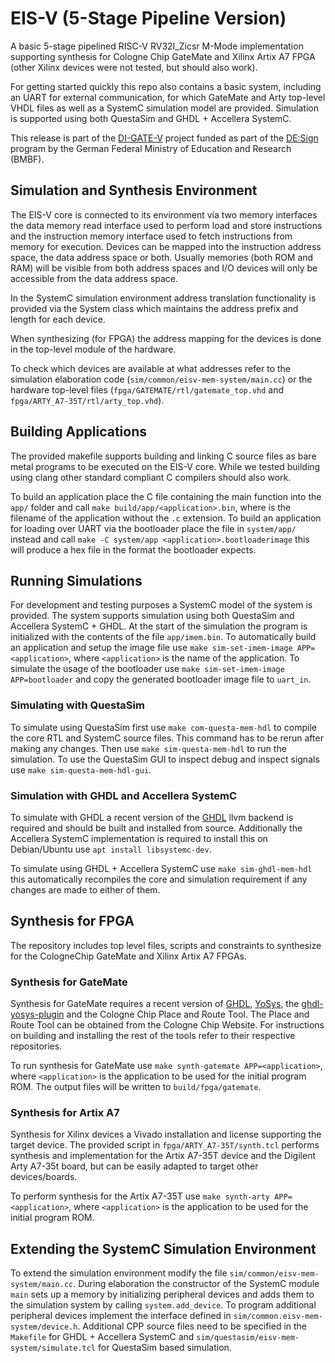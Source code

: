 # EIS-V (5-Stage Pipeline Version)

A basic 5-stage pipelined RISC-V RV32I_Zicsr M-Mode implementation supporting synthesis for Cologne Chip GateMate and Xilinx Artix A7 FPGA (other Xilinx devices were not tested, but should also work).

For getting started quickly this repo also contains a basic system, including an UART for external communication, for which GateMate and Arty top-level VHDL files as well as a SystemC simulation model are provided. Simulation is supported using both QuestaSim and GHDL + Accellera SystemC.

This release is part of the [DI-GATE-V](https://www.tu-braunschweig.de/eis/forschung-und-projekte/di-gate-v) project funded as part of the [DE:Sign](https://www.elektronikforschung.de/foerderung/bekanntmachungen/design) program by the German Federal Ministry of Education and Research (BMBF).

## Simulation and Synthesis Environment

The EIS-V core is connected to its environment via two memory interfaces the data memory read interface used to perform load and store instructions and the instruction memory interface used to fetch instructions from memory for execution.
Devices can be mapped into the instruction address space, the data address space or both.
Usually memories (both ROM and RAM) will be visible from both address spaces and I/O devices will only be accessible from the data address space.

In the SystemC simulation environment address translation functionality is provided via the System class which maintains the address prefix and length for each device.

When synthesizing (for FPGA) the address mapping for the devices is done in the top-level module of the hardware.

To check which devices are available at what addresses refer to the simulation elaboration code (`sim/common/eisv-mem-system/main.cc`) or the hardware top-level files (`fpga/GATEMATE/rtl/gatemate_top.vhd` and `fpga/ARTY_A7-35T/rtl/arty_top.vhd`).

## Building Applications

The provided makefile supports building and linking C source files as bare metal programs to be executed on the EIS-V core.
While we tested building using clang other standard compliant C compilers should also work.

To build an application place the C file containing the main function into the `app/` folder and call `make build/app/<application>.bin`, where <application> is the filename of the application without the `.c` extension.
To build an application for loading over UART via the bootloader place the file in `system/app/` instead and call `make -C system/app <application>.bootloaderimage` this will produce a hex file in the format the bootloader expects.

## Running Simulations

For development and testing purposes a SystemC model of the system is provided.
The system supports simulation using both QuestaSim and Accellera SystemC + GHDL.
At the start of the simulation the program is initialized with the contents of the file `app/imem.bin`.
To automatically build an application and setup the image file use `make sim-set-imem-image APP=<application>`, where `<application>` is the name of the application.
To simulate the usage of the bootloader use `make sim-set-imem-image APP=bootloader` and copy the generated bootloader image file to `uart_in`.

### Simulating with QuestaSim

To simulate using QuestaSim first use `make com-questa-mem-hdl` to compile the core RTL and SystemC source files. This command has to be rerun after making any changes.
Then use `make sim-questa-mem-hdl` to run the simulation.
To use the QuestaSim GUI to inspect debug and inspect signals use `make sim-questa-mem-hdl-gui`.

### Simulation with GHDL and Accellera SystemC

To simulate with GHDL a recent version of the [GHDL](https://github.com/ghdl/ghdl) llvm backend is required and should be built and installed from source.
Additionally the Accellera SystemC implementation is required to install this on Debian/Ubuntu use `apt install libsystemc-dev`.

To simulate using GHDL + Accellera SystemC use `make sim-ghdl-mem-hdl` this automatically recompiles the core and simulation requirement if any changes are made to either of them.

## Synthesis for FPGA

The repository includes top level files, scripts and constraints to synthesize for the CologneChip GateMate and Xilinx Artix A7 FPGAs.

### Synthesis for GateMate

Synthesis for GateMate requires a recent version of [GHDL](https://github.com/ghdl/ghdl), [YoSys](https://github.com/YosysHQ/yosys), the [ghdl-yosys-plugin](https://github.com/ghdl/ghdl-yosys-plugin) and the Cologne Chip Place and Route Tool. The Place and Route Tool can be obtained from the Cologne Chip Website.
For instructions on building and installing the rest of the tools refer to their respective repositories.

To run synthesis for GateMate use `make synth-gatemate APP=<application>`, where `<application>` is the application to be used for the initial program ROM.
The output files will be written to `build/fpga/gatemate`.

### Synthesis for Artix A7

Synthesis for Xilinx devices a Vivado installation and license supporting the target device.
The provided script in `fpga/ARTY_A7-35T/synth.tcl` performs synthesis and implementation for the Artix A7-35T device and the Digilent Arty A7-35t board, but can be easily adapted to target other devices/boards.

To perform synthesis for the Artix A7-35T use `make synth-arty APP=<application>`, where `<application>` is the application to be used for the initial program ROM.

## Extending the SystemC Simulation Environment

To extend the simulation environment modify the file `sim/common/eisv-mem-system/main.cc`.
During elaboration the constructor of the SystemC module `main` sets up a memory by initializing peripheral devices and adds them to the simulation system by calling `system.add_device`.
To program additional peripheral devices implement the interface defined in `sim/common.eisv-mem-system/device.h`.
Additional CPP source files need to be specified in the `Makefile` for GHDL + Accellera SystemC and `sim/questasim/eisv-mem-system/simulate.tcl` for QuestaSim based simulation.
